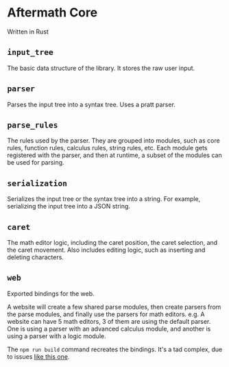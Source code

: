 # Aftermath Core

Written in Rust

## `input_tree`

The basic data structure of the library. It stores the raw user input.

## `parser`

Parses the input tree into a syntax tree. Uses a pratt parser.

## `parse_rules`

The rules used by the parser. They are grouped into modules, such as core rules, function rules, calculus rules, string rules, etc.
Each module gets registered with the parser, and then at runtime, a subset of the modules can be used for parsing.

## `serialization`

Serializes the input tree or the syntax tree into a string. For example, serializing the input tree into a JSON string.

## `caret`

The math editor logic, including the caret position, the caret selection, and the caret movement.
Also includes editing logic, such as inserting and deleting characters.

## `web`

Exported bindings for the web.

A website will create a few shared parse modules, then create parsers from the parse modules, and finally use the parsers for math editors.
e.g.
A website can have 5 math editors, 3 of them are using the default parser.
One is using a parser with an advanced calculus module, and another is using a parser with a logic module.

The `npm run build` command recreates the bindings. It's a tad complex, due to issues [like this one](https://github.com/rustwasm/wasm-pack/issues/642).
